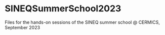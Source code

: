 # SINEQSummerSchool2023
Files for the hands-on sessions of the SINEQ summer school @ CERMICS, September 2023
